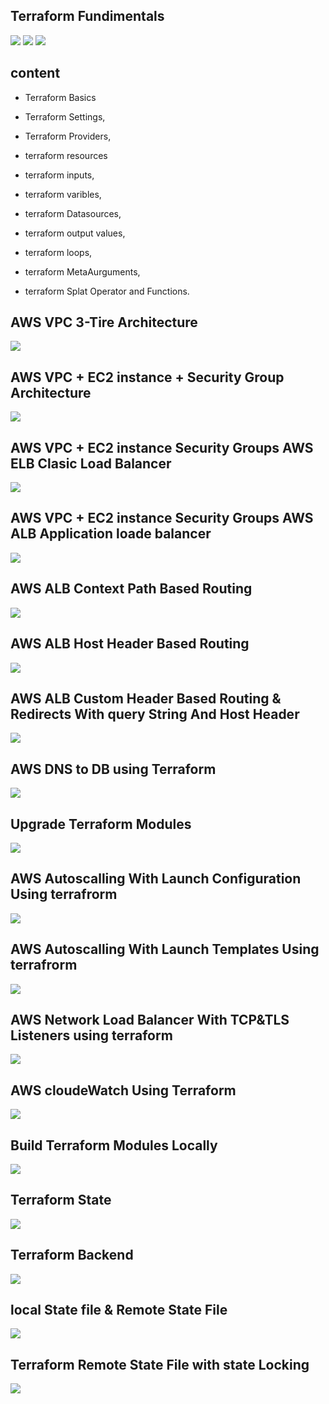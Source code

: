 ## Terraform Fundimentals
![](2022-01-28-13-38-00.png)
![](2022-01-28-13-40-48.png)
![](2022-01-28-13-41-48.png)

## content
- Terraform Basics
- Terraform Settings, 
- Terraform Providers,
- terraform resources

- terraform inputs,
- terraform varibles,
- terraform Datasources, 
- terraform output values,

- terraform loops,
- terraform MetaAurguments,
- terraform Splat Operator and Functions.

## AWS VPC 3-Tire Architecture
![](2022-01-28-13-48-32.png)

## AWS VPC + EC2 instance + Security Group Architecture
![](2022-01-28-13-52-50.png)

## AWS VPC + EC2 instance Security Groups AWS ELB Clasic Load Balancer
![](2022-01-28-13-55-29.png)

## AWS VPC + EC2 instance Security Groups AWS ALB Application loade balancer
![](2022-01-28-13-57-51.png)
## AWS ALB Context Path Based Routing
![](2022-01-28-14-00-33.png)
## AWS ALB Host Header Based Routing
![](2022-01-28-14-02-47.png)
## AWS ALB Custom Header Based Routing & Redirects With query String And Host  Header
![](2022-01-28-14-03-54.png)
## AWS DNS to DB using Terraform
![](2022-01-28-14-08-15.png)
## Upgrade Terraform Modules 
![](2022-01-28-14-09-48.png)
## AWS Autoscalling With Launch Configuration Using terrafrorm 
![](2022-01-28-14-11-23.png)
## AWS Autoscalling With Launch Templates Using terrafrorm 
![](2022-01-28-14-12-42.png)
## AWS Network Load Balancer With TCP&TLS Listeners using terraform 
![](2022-01-28-14-13-39.png)
## AWS cloudeWatch Using Terraform
![](2022-01-28-14-16-44.png)
## Build Terraform Modules Locally
![](2022-01-28-14-18-10.png)
## Terraform State
![](2022-01-28-14-19-16.png)
## Terraform Backend
![](2022-01-28-14-20-19.png)
## local State file & Remote State File
![](2022-01-28-14-21-31.png)
## Terraform Remote State File with state Locking
![](2022-01-28-14-22-38.png)